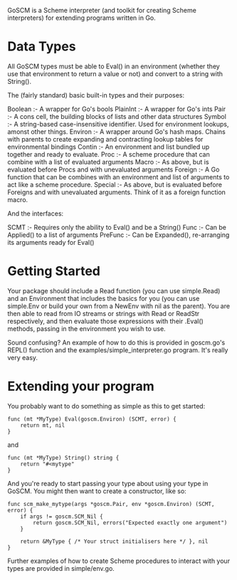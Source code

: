 GoSCM is a Scheme interpreter (and toolkit for creating Scheme interpreters) for
extending programs written in Go.


Data Types
==

All GoSCM types must be able to Eval() in an environment (whether they use that
environment to return a value or not) and convert to a string with String().

The (fairly standard) basic built-in types and their purposes:

Boolean :- A wrapper for Go's bools
PlainInt :- A wrapper for Go's ints
Pair :- A cons cell, the building blocks of lists and other data structures
Symbol :- A string-based case-insensitive identifier. Used for environment
          lookups, amonst other things.
Environ :- A wrapper around Go's hash maps. Chains with parents to create
           expanding and contracting lookup tables for environmental bindings
Contin :- An environment and list bundled up together and ready to evaluate.
Proc :- A scheme procedure that can combine with a list of evaluated arguments
Macro :- As above, but is evaluated before Procs and with unevaluated arguments
Foreign :- A Go function that can be combines with an environment and list of
           arguments to act like a scheme procedure.
Special :- As above, but is evaluated before Foreigns and with unevaluated
           arguments. Think of it as a foreign function macro.

And the interfaces:

SCMT :- Requires only the ability to Eval() and be a String()
Func :- Can be Applied() to a list of arguments
PreFunc :- Can be Expanded(), re-arranging its arguments ready for Eval()


Getting Started
==

Your package should include a Read function (you can use simple.Read) and an
Environment that includes the basics for you (you can use simple.Env or build
your own from a NewEnv with nil as the parent). You are then able to read from
IO streams or strings with Read or ReadStr respectively, and then evaluate those
expressions with their .Eval() methods, passing in the environment you wish to
use.

Sound confusing? An example of how to do this is provided in goscm.go's REPL()
function and the examples/simple_interpreter.go program. It's really very easy.


Extending your program
==

You probably want to do something as simple as this to get started:

```
func (mt *MyType) Eval(goscm.Environ) (SCMT, error) {
    return mt, nil
}
```

and

```
func (mt *MyType) String() string {
    return "#<mytype"
}
```

And you're ready to start passing your type about using your type in GoSCM. You
might then want to create a constructor, like so:

```
func scm_make_mytype(args *goscm.Pair, env *goscm.Environ) (SCMT, error) {
    if args != goscm.SCM_Nil {
        return goscm.SCM_Nil, errors("Expected exactly one argument")
    }

    return &MyType { /* Your struct initialisers here */ }, nil
}
```

Further examples of how to create Scheme procedures to interact with your types
are provided in simple/env.go.

